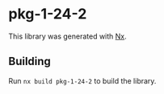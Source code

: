 # pkg-1-24-2

This library was generated with [Nx](https://nx.dev).

## Building

Run `nx build pkg-1-24-2` to build the library.
